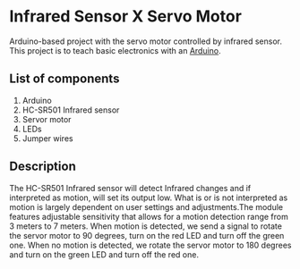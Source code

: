# Infrared Sensor X Servo Motor
Arduino-based project with the servo motor controlled by infrared sensor. This project is to teach basic electronics with an [Arduino](https://www.arduino.cc/).

## List of components
1. Arduino
2. HC-SR501 Infrared sensor
3. Servor motor
4. LEDs
5. Jumper wires

## Description
The HC-SR501 Infrared sensor will detect Infrared changes and if interpreted as motion, will set its output low. What is or is not interpreted as motion is largely dependent on user settings and adjustments.The module features adjustable sensitivity that allows for a motion detection range from 3 meters to 7 meters. When motion is detected, we send a signal to rotate the servor motor to 90 degrees, turn on the red LED and turn off the green one. When no motion is detected, we rotate the servor motor to 180 degrees and turn on the green LED and turn off the red one.


